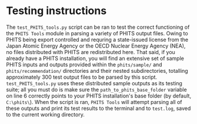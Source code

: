 # Testing instructions

The `test_PHITS_tools.py` script can be ran to test the correct functioning of 
the `PHITS Tools` module in parsing a variety of PHITS output files.
Owing to PHITS being export controlled and requring a state-issued license from 
the Japan Atomic Energy Agency or the OECD Nuclear Energy Agency (NEA), 
no files distributed with PHITS are redistributed here.  That said, if you
already have a PHITS installation, you will find an extensive set of sample 
PHITS inputs and outputs provided within the `phits/sample/` and `phits/recommendation/`
directories and their nested subdirectories, totalling approximately 300 test 
output files to be parsed by this script.  `test_PHITS_tools.py` uses 
these distributed sample outputs as its testing suite; all you must do is 
make sure the `path_to_phits_base_folder` variable on line 6 correctly points to 
your PHITS installation's base folder (by default, `C:\phits\`).  When the script 
is ran, `PHITS Tools` will attempt parsing all of these outputs and print 
its test results to the terminal and to `test.log`, saved to the current working directory.
